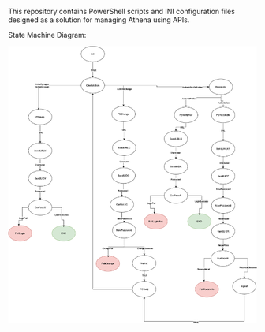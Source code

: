 This repository contains PowerShell scripts and INI configuration files designed as a solution for managing Athena using APIs. 

State Machine Diagram:

![REST API State Machine Diagram](AthenaAPIDiagram.png)
